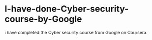# I-have-done-Cyber-security-course-by-Google
i have completed the Cyber security course from Google on Coursera. 
